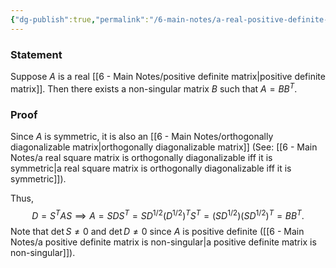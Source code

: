 ```yaml
---
{"dg-publish":true,"permalink":"/6-main-notes/a-real-positive-definite-matrix-can-be-expressed-as-the-product-of-a-non-singular-matrix-and-its-transpose/","tags":["linear_algebra","info"]}
---
```


### Statement

Suppose $A$ is a real [[6 - Main Notes/positive definite matrix\|positive definite matrix]]. Then there exists a non-singular matrix $B$ such that $A=BB^T$.

### Proof

Since $A$ is symmetric, it is also an [[6 - Main Notes/orthogonally diagonalizable matrix\|orthogonally diagonalizable matrix]] (See: [[6 - Main Notes/a real square matrix is orthogonally diagonalizable iff it is symmetric\|a real square matrix is orthogonally diagonalizable iff it is symmetric]]). 

Thus, 
$$D=S^TAS \implies A=SDS^T=SD^{1/2}(D^{1/2})^TS^T=(SD^{1/2})(SD^{1/2})^T=BB^T.$$
Note that $\det S \neq 0$ and $\det D \neq 0$ since $A$ is positive definite ([[6 - Main Notes/a positive definite matrix is non-singular\|a positive definite matrix is non-singular]]).
